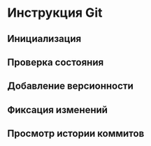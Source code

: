 # **Инструкция Git**

## Инициализация

## Проверка состояния

## Добавление версионности

## Фиксация изменений

## Просмотр истории коммитов